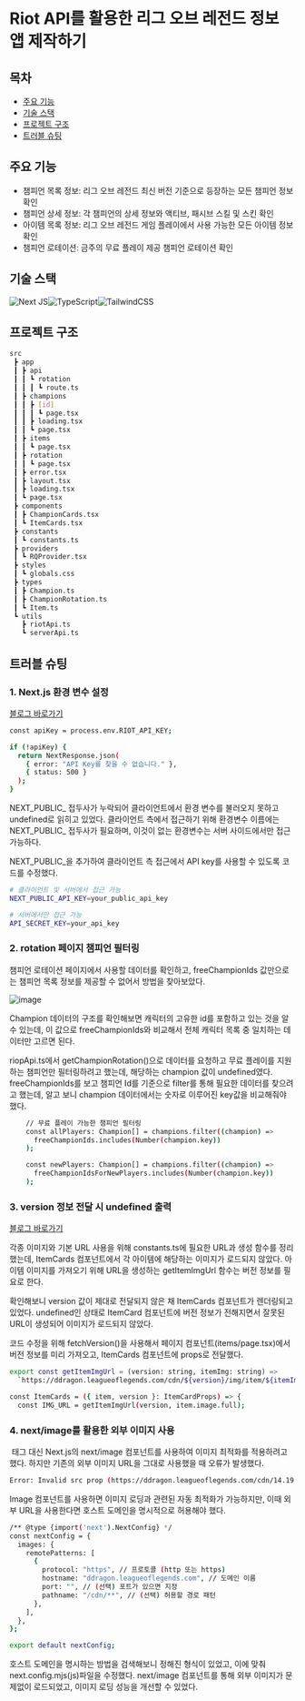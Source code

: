 # Riot API를 활용한 리그 오브 레전드 정보 앱 제작하기

## 목차

- [주요 기능](#주요-기능)
- [기술 스택](#기술-스택)
- [프로젝트 구조](#프로젝트-구조)
- [트러블 슈팅](#트러블-슈팅)

## 주요 기능

- 챔피언 목록 정보: 리그 오브 레전드 최신 버전 기준으로 등장하는 모든 챔피언 정보 확인
- 챔피언 상세 정보: 각 챔피언의 상세 정보와 액티브, 패시브 스킬 및 스킨 확인
- 아이템 목록 정보: 리그 오브 레전드 게임 플레이에서 사용 가능한 모든 아이템 정보 확인
- 챔피언 로테이션: 금주의 무료 플레이 제공 챔피언 로테이션 확인

## 기술 스택

![Next JS](https://img.shields.io/badge/Next-black?style=for-the-badge&logo=next.js&logoColor=white)![TypeScript](https://img.shields.io/badge/typescript-%23007ACC.svg?style=for-the-badge&logo=typescript&logoColor=white)![TailwindCSS](https://img.shields.io/badge/tailwindcss-%2338B2AC.svg?style=for-the-badge&logo=tailwind-css&logoColor=white)

## 프로젝트 구조

```bash
src
 ┣ app
 ┃ ┣ api
 ┃ ┃ ┗ rotation
 ┃ ┃ ┃ ┗ route.ts
 ┃ ┣ champions
 ┃ ┃ ┣ [id]
 ┃ ┃ ┃ ┗ page.tsx
 ┃ ┃ ┣ loading.tsx
 ┃ ┃ ┗ page.tsx
 ┃ ┣ items
 ┃ ┃ ┗ page.tsx
 ┃ ┣ rotation
 ┃ ┃ ┗ page.tsx
 ┃ ┣ error.tsx
 ┃ ┣ layout.tsx
 ┃ ┣ loading.tsx
 ┃ ┗ page.tsx
 ┣ components
 ┃ ┣ ChampionCards.tsx
 ┃ ┗ ItemCards.tsx
 ┣ constants
 ┃ ┗ constants.ts
 ┣ providers
 ┃ ┗ RQProvider.tsx
 ┣ styles
 ┃ ┗ globals.css
 ┣ types
 ┃ ┣ Champion.ts
 ┃ ┣ ChampionRotation.ts
 ┃ ┗ Item.ts
 ┗ utils
   ┣ riotApi.ts
   ┗ serverApi.ts
```

## 트러블 슈팅

### 1. Next.js 환경 변수 설정

[블로그 바로가기](https://myinfo7091.tistory.com/64)

```bash
const apiKey = process.env.RIOT_API_KEY;

if (!apiKey) {
  return NextResponse.json(
    { error: "API Key를 찾을 수 없습니다." },
    { status: 500 }
  );
}
```

NEXT_PUBLIC_ 접두사가 누락되어 클라이언트에서 환경 변수를 불러오지 못하고 undefined로 읽히고 있었다.
클라이언트 측에서 접근하기 위해 환경변수 이름에는 NEXT_PUBLIC_ 접두사가 필요하며, 이것이 없는 환경변수는 서버 사이드에서만 접근 가능하다.

NEXT_PUBLIC_을 추가하여 클라이언트 측 접근에서 API key를 사용할 수 있도록 코드를 수정했다.

```bash
# 클라이언트 및 서버에서 접근 가능
NEXT_PUBLIC_API_KEY=your_public_api_key

# 서버에서만 접근 가능
API_SECRET_KEY=your_api_key
```

### 2. rotation 페이지 챔피언 필터링

챔피언 로테이션 페이지에서 사용할 데이터를 확인하고, freeChampionIds 값만으로는 챔피언 목록 정보를 제공할 수 없어서 방법을 찾아보았다.

![image](https://github.com/user-attachments/assets/cd94eb5d-d6f6-47f7-9de9-f0238b5939a8)

Champion 데이터의 구조를 확인해보면 캐릭터의 고유한 id를 포함하고 있는 것을 알 수 있는데, 이 값으로 freeChampionIds와 비교해서 전체 캐릭터 목록 중 일치하는 데이터만 고르면 된다.

riopApi.ts에서 getChampionRotation()으로 데이터를 요청하고 무료 플레이를 지원하는 챔피언만 필터링하려고 했는데, 해당하는 champion 값이 undefined였다.
freeChampionIds를 보고 챔피언 Id를 기준으로 filter를 통해 필요한 데이터를 찾으려고 했는데, 알고 보니 champion 데이터에서는 숫자로 이루어진 key값을 비교해줘야 했다.

```bash
    // 무료 플레이 가능한 챔피언 필터링
    const allPlayers: Champion[] = champions.filter((champion) =>
      freeChampionIds.includes(Number(champion.key))
    );

    const newPlayers: Champion[] = champions.filter((champion) =>
      freeChampionIdsForNewPlayers.includes(Number(champion.key))
    );
```

### 3. version 정보 전달 시 undefined 출력

[블로그 바로가기](https://myinfo7091.tistory.com/63)

각종 이미지와 기본 URL 사용을 위해 constants.ts에 필요한 URL과 생성 함수를 정리했는데, ItemCards 컴포넌트에서 각 아이템에 해당하는 이미지가 로드되지 않았다.
아이템 이미지를 가져오기 위해 URL을 생성하는 getItemImgUrl 함수는 버전 정보를 필요로 한다.

확인해보니 version 값이 제대로 전달되지 않은 채 ItemCards 컴포넌트가 렌더링되고 있었다.
undefined인 상태로 ItemCard 컴포넌트에 버전 정보가 전해지면서 잘못된 URL이 생성되어 이미지가 로드되지 않았다.
 
코드 수정을 위해 fetchVersion()을 사용해서 페이지 컴포넌트(items/page.tsx)에서 버전 정보를 미리 가져오고, ItemCards 컴포넌트에 props로 전달했다.

```bash
export const getItemImgUrl = (version: string, itemImg: string) =>
  `https://ddragon.leagueoflegends.com/cdn/${version}/img/item/${itemImg}`;
```

```bash
const ItemCards = ({ item, version }: ItemCardProps) => {
  const IMG_URL = getItemImgUrl(version, item.image.full);
```

### 4. next/image를 활용한 외부 이미지 사용

<img> 태그 대신 Next.js의 next/image 컴포넌트를 사용하여 이미지 최적화를 적용하려고 했다.
하지만 기존의 외부 이미지 URL을 그대로 사용했을 때 오류가 발생했다.

```bash
Error: Invalid src prop (https://ddragon.leagueoflegends.com/cdn/14.19.1/img/champion/Aatrox.png) on `next/image`, hostname "ddragon.leagueoflegends.com" is not configured under images in your `next.config.js`
```

Image 컴포넌트를 사용하면 이미지 로딩과 관련된 자동 최적화가 가능하지만, 이때 외부 URL을 사용한다면 호스트 도메인을 명시적으로 허용해야 했다.

```bash
/** @type {import('next').NextConfig} */
const nextConfig = {
  images: {
    remotePatterns: [
      {
        protocol: "https", // 프로토콜 (http 또는 https)
        hostname: "ddragon.leagueoflegends.com", // 도메인 이름
        port: "", // (선택) 포트가 있으면 지정
        pathname: "/cdn/**", // (선택) 허용할 경로 패턴
      },
    ],
  },
};

export default nextConfig;
```

호스트 도메인을 명시하는 방법을 검색해보니 정해진 형식이 있었고, 이에 맞춰 next.config.mjs(js)파일을 수정했다.
next/image 컴포넌트를 통해 외부 이미지가 문제없이 로드되었고, 이미지 로딩 성능을 개선할 수 있었다.
